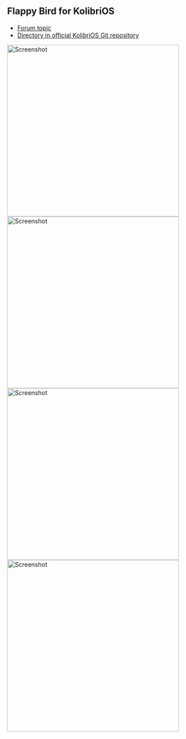 ## Flappy Bird for KolibriOS

* [Forum topic](http://board.kolibrios.org/viewtopic.php?f=41&t=4471) <br>
* [Directory in official KolibriOS Git repository](https://git.kolibrios.org/KolibriOS/kolibrios/src/branch/main/programs/games/flappybird)

<img src="https://i.ibb.co/kMsv8pB/menu.jpg" alt="Screenshot" width="400"> <img src="https://i.ibb.co/7NP1yHZ/screen1.jpg" alt="Screenshot" width="400">
<img src="https://i.ibb.co/Y2FwxDG/screen2.jpg" alt="Screenshot" width="400"> <img src="https://i.ibb.co/3W8yCYn/gameover.jpg" alt="Screenshot" width="400">
